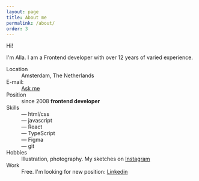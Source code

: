 ```yaml
---
layout: page
title: About me
permalink: /about/
order: 3
---
```


Hi!

I'm Alla. I am a Frontend developer with over 12 years of varied experience.

<dl class="about-list">

<dt class="about-list_dt">Location</dt>
<dd class="about-list_dd">Amsterdam, The Netherlands</dd>

<dt class="about-list_dt">E-mail:</dt>
<dd class="about-list_dd"><a href="mailto:kweyjiba12@gmail.com">Ask me</a></dd>

<dt class="about-list_dt">Position</dt>
<dd class="about-list_dd">since 2008 <strong>frontend developer</strong></dd>

<dt class="about-list_dt">Skills</dt>
<dd class="about-list_dd">
— html/css<br>
— javascript<br> 
— React<br>
— TypeScript<br>
— Figma<br>
— git
</dd>

<dt class="about-list_dt">Hobbies</dt>
<dd class="about-list_dd">Illustration, photography. My sketches on <a href="https://www.instagram.com/nyanko.dreamer" rel="nofollow" target=_blank>Instagram</a></dd>

<dt class="about-list_dt">Work</dt>
<dd class="about-list_dd">Free. I'm looking for new position: <a href="https://www.linkedin.com/in/alla-dolzhenko/" rel="nofollow" target=_blank>Linkedin</a></dd>

</dl>

